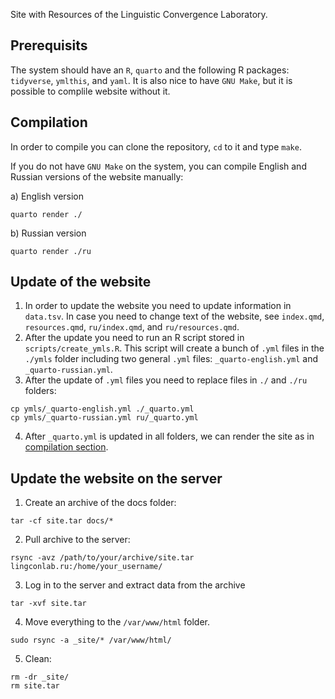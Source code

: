 Site with Resources of the Linguistic Convergence Laboratory.

## Prerequisits

The system should have an `R`, `quarto` and the following R packages: `tidyverse`, `ymlthis`, and `yaml`. It is also nice to have `GNU Make`, but it is possible to complile website without it.

## Compilation

In order to compile you can clone the repository, `cd` to it and type `make`.

If you do not have `GNU Make` on the system, you can compile English and Russian versions of the website manually:

a) English version

```
quarto render ./
```

b) Russian version

```
quarto render ./ru
```

## Update of the website

1. In order to update the website you need to update information in `data.tsv`. In case you need to change text of the website, see `index.qmd`, `resources.qmd`, `ru/index.qmd`, and `ru/resources.qmd`.
2. After the update you need to run an R script stored in `scripts/create_ymls.R`. This script will create a bunch of `.yml` files in the `./ymls` folder including two general `.yml` files: `_quarto-english.yml` and `_quarto-russian.yml`.
3. After the update of `.yml` files you need to replace files in `./` and `./ru` folders:

```
cp ymls/_quarto-english.yml ./_quarto.yml
cp ymls/_quarto-russian.yml ru/_quarto.yml
```

4. After `_quarto.yml` is updated in all folders, we can render the site as in [compilation section](#compilation).

## Update the website on the server

1. Create an archive of the docs folder:

```
tar -cf site.tar docs/*
```

2. Pull archive to the server:

```
rsync -avz /path/to/your/archive/site.tar lingconlab.ru:/home/your_username/
```

3. Log in to the server and extract data from the archive

```
tar -xvf site.tar
```

4. Move everything to the `/var/www/html` folder.

```
sudo rsync -a _site/* /var/www/html/
```

5. Clean:

```
rm -dr _site/
rm site.tar
```
